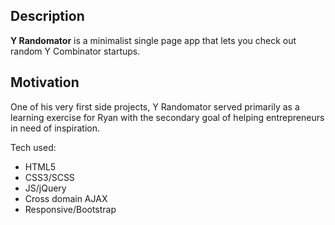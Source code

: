 ## Description

**Y Randomator** is a minimalist single page app that lets you check out random Y Combinator startups.

## Motivation

One of his very first side projects, Y Randomator served primarily as a learning exercise for Ryan with the secondary goal of helping entrepreneurs in need of inspiration.

Tech used:
* HTML5
* CSS3/SCSS
* JS/jQuery
* Cross domain AJAX
* Responsive/Bootstrap